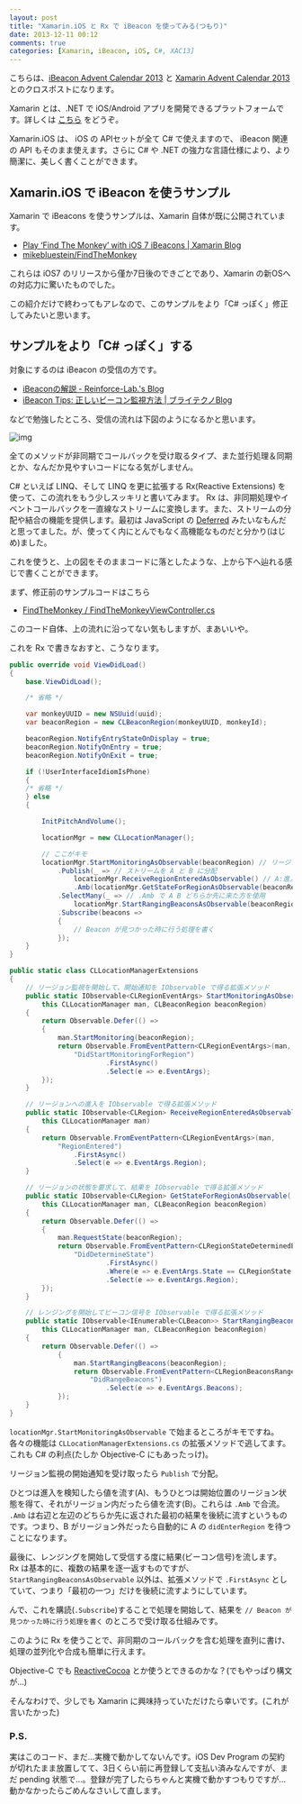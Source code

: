 ```yaml
---
layout: post
title: "Xamarin.iOS と Rx で iBeacon を使ってみる(つもり)"
date: 2013-12-11 00:12
comments: true
categories: [Xamarin, iBeacon, iOS, C#, XAC13]
---
```

こちらは、[iBeacon Advent Calendar 2013](http://qiita.com/advent-calendar/2013/ibeacon) と [Xamarin Advent Calendar 2013](http://qiita.com/advent-calendar/2013/xamarin) とのクロスポストになります。
<!--more-->

Xamarin とは、.NET で iOS/Android アプリを開発できるプラットフォームです。詳しくは [こちら](http://qiita.com/amay077/items/38ee79b3e3e88cf751b9) をどうぞ。

Xamarin.iOS は、 iOS の APIセットが全て C# で使えますので、 iBeacon 関連の API もそのまま使えます。さらに C# や .NET の強力な言語仕様により、より簡潔に、美しく書くことができます。

## Xamarin.iOS で iBeacon を使うサンプル

Xamarin で iBeacons を使うサンプルは、Xamarin 自体が既に公開されています。

* [Play ‘Find The Monkey’ with iOS 7 iBeacons | Xamarin Blog](http://blog.xamarin.com/play-find-the-monkey-with-ios-7-ibeacons/)
* [mikebluestein/FindTheMonkey](https://github.com/mikebluestein/FindTheMonkey)

これらは iOS7 のリリースから僅か7日後のできごとであり、Xamarin の新OSへの対応力に驚いたものでした。

この紹介だけで終わってもアレなので、このサンプルをより「C# っぽく」修正してみたいと思います。

## サンプルをより「C# っぽく」する

対象にするのは iBeacon の受信の方です。

* [iBeaconの解説 - Reinforce-Lab.'s Blog](http://reinforce-lab.github.com/blog/2013/10/21/ibeacon/)
* [iBeacon Tips: 正しいビーコン監視方法 | ブライテクノBlog](http://brightechno.com/blog/archives/220)

などで勉強したところ、受信の流れは下図のようになるかと思います。

![img](https://dl.dropboxusercontent.com/u/264530/qiita/using_ibeacon_with_xamarin_01.png)

全てのメソッドが非同期でコールバックを受け取るタイプ、また並行処理＆同期とか、なんだか見やすいコードになる気がしません。

C# といえば LINQ、そして LINQ を更に拡張する Rx(Reactive Extensions) を使って、この流れをもう少しスッキリと書いてみます。
Rx は、非同期処理やイベントコールバックを一直線なストリームに変換します。また、ストリームの分配や結合の機能を提供します。最初は JavaScript の [Deferred](http://techblog.yahoo.co.jp/programming/jquery-deferred/) みたいなもんだと思ってました。が、使ってく内にとんでもなく高機能なものだと分かり(はじめ)ました。

これを使うと、上の図をそのままコードに落としたような、上から下へ辿れる感じで書くことができます。

まず、修正前のサンプルコードはこちら

* [FindTheMonkey / FindTheMonkeyViewController.cs](https://github.com/mikebluestein/FindTheMonkey/blob/master/FindTheMonkey/FindTheMonkeyViewController.cs)

このコード自体、上の流れに沿ってない気もしますが、まあいいや。

これを Rx で書きなおすと、こうなります。

```csharp FindTheMonkeyViewController_after.cs
public override void ViewDidLoad()
{
    base.ViewDidLoad();

    /* 省略 */

    var monkeyUUID = new NSUuid(uuid);
    var beaconRegion = new CLBeaconRegion(monkeyUUID, monkeyId);

    beaconRegion.NotifyEntryStateOnDisplay = true;
    beaconRegion.NotifyOnEntry = true;
    beaconRegion.NotifyOnExit = true;

    if (!UserInterfaceIdiomIsPhone)
    {
	/* 省略 */
    } else
    {

        InitPitchAndVolume();

        locationMgr = new CLLocationManager();

        // ここがキモ
        locationMgr.StartMonitoringAsObservable(beaconRegion) // リージョン監視〜開始通知受信
            .Publish(_ => // ストリームを A と B に分配
                locationMgr.ReceiveRegionEnteredAsObservable() // A:進入の受信
                .Amb(locationMgr.GetStateForRegionAsObservable(beaconRegion))) // B:リージョン状態要求〜受信
            .SelectMany(_ => // .Amb で A B どちらか先に来た方を使用
                locationMgr.StartRangingBeaconsAsObservable(beaconRegion)) // レンジング開始〜ビーコン信号受信
            .Subscribe(beacons => 
            {
                // Beacon が見つかった時に行う処理を書く
            });
    }
}
```

```csharp CLLocationManagerExtensions.cs
public static class CLLocationManagerExtensions
{
    // リージョン監視を開始して、開始通知を IObservable で得る拡張メソッド
    public static IObservable<CLRegionEventArgs> StartMonitoringAsObservable(
        this CLLocationManager man, CLBeaconRegion beaconRegion)
    {
        return Observable.Defer(() =>
        {
            man.StartMonitoring(beaconRegion);
            return Observable.FromEventPattern<CLRegionEventArgs>(man, 
                "DidStartMonitoringForRegion")
                        .FirstAsync()
                        .Select(e => e.EventArgs);
        });
    }

    // リージョンへの進入を IObservable で得る拡張メソッド
    public static IObservable<CLRegion> ReceiveRegionEnteredAsObservable(
        this CLLocationManager man)
    {
        return Observable.FromEventPattern<CLRegionEventArgs>(man, 
            "RegionEntered")
                .FirstAsync()
                .Select(e => e.EventArgs.Region);
    }

    // リージョンの状態を要求して、結果を IObservable で得る拡張メソッド
    public static IObservable<CLRegion> GetStateForRegionAsObservable(
        this CLLocationManager man, CLBeaconRegion beaconRegion)
    {
        return Observable.Defer(() =>
        {
            man.RequestState(beaconRegion);
            return Observable.FromEventPattern<CLRegionStateDeterminedEventArgs>(man, 
                "DidDetermineState")
                        .FirstAsync()
                        .Where(e => e.EventArgs.State == CLRegionState.Inside)
                        .Select(e => e.EventArgs.Region);
        });
    }

    // レンジングを開始してビーコン信号を IObservable で得る拡張メソッド
    public static IObservable<IEnumerable<CLBeacon>> StartRangingBeaconsAsObservable(
        this CLLocationManager man, CLBeaconRegion beaconRegion)
    {
        return Observable.Defer(() =>
            {
                man.StartRangingBeacons(beaconRegion);
                return Observable.FromEventPattern<CLRegionBeaconsRangedEventArgs>(man, 
                    "DidRangeBeacons")
                        .Select(e => e.EventArgs.Beacons);
            });
    }
}
```

``locationMgr.StartMonitoringAsObservable`` で始まるところがキモですね。各々の機能は ``CLLocationManagerExtensions.cs`` の拡張メソッドで逃してます。これも C# の利点(たしか Objective-C にもあったっけ)。

リージョン監視の開始通知を受け取ったら ``Publish`` で分配。

ひとつは進入を検知したら値を流す(A)、もうひとつは開始位置のリージョン状態を得て、それがリージョン内だったら値を流す(B)。これらは ``.Amb`` で合流。 ``.Amb`` は右辺と左辺のどちらか先に返された最初の結果を後続に流すというものです。つまり、B がリージョン外だったら自動的に A の ``didEnterRegion`` を待つことになります。

最後に、レンジングを開始して受信する度に結果(ビーコン信号)を流します。
Rx は基本的に、複数の結果を逐一返すものですが、``StartRangingBeaconsAsObservable`` 以外は、拡張メソッドで ``.FirstAsync`` としていて、つまり「最初の一つ」だけを後続に流すようにしています。
 
んで、これを購読(``.Subscribe``)することで処理を開始して、結果を ``// Beacon が見つかった時に行う処理を書く`` のところで受け取る仕組みです。

このように Rx を使うことで、非同期のコールバックを含む処理を直列に書け、処理の並列化や合成も簡単に行えます。

Objective-C でも [ReactiveCocoa](http://qiita.com/somtd@github/items/8409ddd6d0927c04c1dd) とか使うとできるのかな？(でもやっぱり構文が…)

そんなわけで、少しでも Xamarin に興味持っていただけたら幸いです。(これが言いたかった)

### P.S.

実はこのコード、まだ…実機で動かしてないんです。iOS Dev Program の契約が切れたまま放置してて、3日くらい前に再登録して支払い済みなんですが、まだ pending 状態で…。登録が完了したらちゃんと実機で動かすつもりですが…動かなかったらごめんなさいして直します。